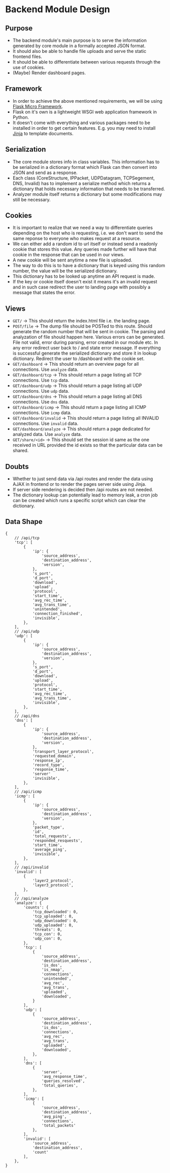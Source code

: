 # Backend Module Design

## Purpose
- The backend module's main purpose is to serve the information generated by core module in a formally accepted JSON format.
- It should also be able to handle file uploads and serve the static frontend files.
- It should be able to differentiate between various requests through the use of cookies.
- (Maybe) Render dashboard pages.

## Framework
- In order to achieve the above mentioned requirements, we will be using [Flask Micro Framework](https://flask.palletsprojects.com/en/1.1.x/).
- Flask on it's own is a lightweight WSGI web application framework in Python.
- It doesn't come with everything and various packages need to be installed in order to get certain features. E.g. you may need to install [Jinja](https://jinja.palletsprojects.com/en/2.11.x/) to template documents.

## Serialization
- The core module stores info in class variables. This information has to be serialized in a dictionary format which Flask can then convert into JSON and send as a response.
- Each class (CoreStructure, IPPacket, UDPDatagram, TCPSegement, DNS, Invalid) has to implement a serialize method which returns a dictionary that holds necessary information that needs to be transferred.
- Analyzer module itself returns a dictionary but some modifications may still be necessary.

## Cookies
- It is important to realize that we need a way to differentiate queries depending on the host who is requesting, i.e. we don't want to send the same reponse to everyone who makes request at a resource.
- We can either add a random id to url itself or instead send a readonly cookie that stores this value. Any queries made further will have that cookie in the response that can be used in our views.
- A new cookie will be sent anytime a new file is uploaded.
- The way to do this is to have a dictionary that is keyed using this random number, the value will be the serialized dictionary.
- This dictionary has to be looked up anytime an API request is made.
- If the key or cookie itself doesn't exist it means it's an invalid request and in such case redirect the user to landing page with possibly a message that states the error.

## Views
- `GET/` -> This should return the index.html file i.e. the landing page.
- `POST/file` -> The dump file should be POSTed to this route. Should generate the random number that will be sent in cookie. The parsing and analyzation of file should happen here. Various errors can be generated. File not valid, error during parsing, error created in our module etc. In any error redirect user back to / and state error message. If everything is successful generate the serialized dictionary and store it in lookup dictionary. Redirect the user to /dashboard with the cookie set.
- `GET/dashboard` -> This should return an overview page for all connections. Use `analyze` data.
- `GET/dashboard/tcp` -> This should return a page listing all TCP connections. Use `tcp` data.
- `GET/dashboard/udp` -> This should return a page listing all UDP connections. Use `udp` data.
- `GET/dashboard/dns` -> This should return a page listing all DNS connections. Use `dns` data.
- `GET/dashboard/icmp` -> This should return a page listing all ICMP connections. Use `icmp` data.
- `GET/dashboard/invalid` -> This should return a page listing all INVALID connections. Use `invalid` data.
- `GET/dashboard/analyze` -> This should return a page dedicated for analyzed data. Use `analyze` data.
- `GET/share/<id>` -> This should set the session id same as the one received in URL provided the id exists so that the particular data can be shared.

## Doubts
- Whether to just send data via /api routes and render the data using AJAX in frontend or to render the pages server side using Jinja.
- If server side rendering is decided then /api routes are not needed.
- The dictionary lookup can potentially lead to memory leak, a cron job can be created which runs a specific script which can clear the dictionary.

## Data Shape
```
{
    // /api/tcp
    'tcp': [
        {
            'ip': {
                'source_address',
                'destination_address',
                'version',
            },
            's_port',
            'd_port',
            'download',
            'upload',
            'protocol',
            'start_time',
            'avg_rec_time',
            'avg_trans_time',
            'unintended',
            'connection_finished',
            'invisible',
        },
    ],
    // /api/udp
    'udp': [
        {
            'ip': {
                'source_address',
                'destination_address',
                'version',
            },
            's_port',
            'd_port',
            'download',
            'upload',
            'protocol',
            'start_time',
            'avg_rec_time',
            'avg_trans_time',
            'invisible',
        },
    ],
    // /api/dns
    'dns': [
        {
            'ip': {
                'source_address',
                'destination_address',
                'version',
            },
            'transport_layer_protocol',
            'requested_domain',
            'response_ip',
            'record_type',
            'response_time',
            'server'
            'invisible',
        },
    ],
    // /api/icmp
    'icmp': [
        {
            'ip': {
                'source_address',
                'destination_address',
                'version',
            },
            'packet_type',
            'id',
            'total_requests',
            'responded_resquests',
            'start_time',
            'average_ping',
            'invisible',
        },
    ],
    // /api/invalid
    'invalid': [
        {
            'layer2_protocol',
            'layer3_protocol',
        },
    ],
    // /api/analyze
    'analyze': {
        'counts': {
            'tcp_downloaded': 0,
            'tcp_uploaded': 0,
            'udp_downloaded': 0,
            'udp_uploaded': 0,
            'threats': 0,
            'tcp_con': 0,
            'udp_con': 0,
        },
        'tcp': [
            {
                'source_address',
                'destination_address',
                'is_dos',
                'is_nmap',
                'connections',
                'unintended',
                'avg_rec',
                'avg_trans',
                'uploaded',
                'downloaded',
            }
        ],
        'udp': [
            {
                'source_address',
                'destination_address',
                'is_dos',
                'connections',
                'avg_rec',
                'avg_trans',
                'uploaded',
                'downloaded',
            },
        ],
        'dns': [
            {
                'server',
                'avg_response_time',
                'queries_resolved',
                'total_queries',
            },
        ],
        'icmp': [
            {
                'source_address',
                'destination_address',
                'avg_ping',
                'connections',
                'total_packets'
            },
        ],
        'invalid': [
            'source_address',
            'destination_address',
            'count'
        ],
    },
}
```